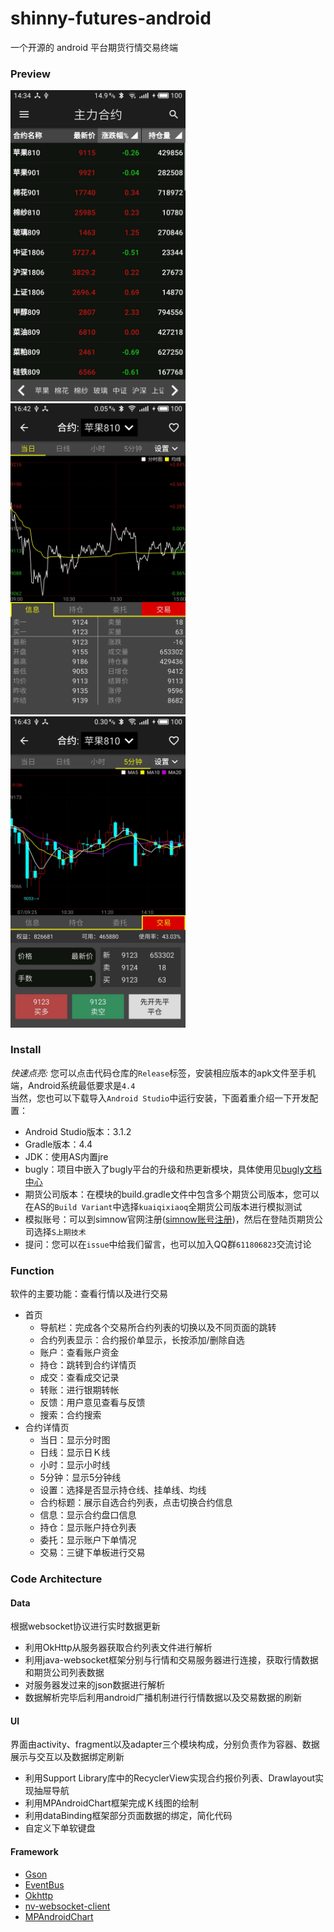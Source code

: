 # shinny-futures-android
一个开源的 android 平台期货行情交易终端</br>
### Preview
<img src="screenshot/主力合约.jpg" width="280"/> <img src="screenshot/信息.jpg" width="280"/> <img src="screenshot/交易.jpg" width="280"/><br>
### Install
*快速点亮:* 您可以点击代码仓库的`Release`标签，安装相应版本的apk文件至手机端，Android系统最低要求是`4.4`<br>
当然，您也可以下载导入`Android Studio`中运行安装，下面着重介绍一下开发配置：
- Android Studio版本：3.1.2
- Gradle版本：4.4
- JDK：使用AS内置jre
- bugly：项目中嵌入了bugly平台的升级和热更新模块，具体使用见[bugly文档中心](https://bugly.qq.com/docs/)
- 期货公司版本：在模块的build.gradle文件中包含多个期货公司版本，您可以在AS的`Build Variant`中选择`kuaiqixiaoq`全期货公司版本进行模拟测试
- 模拟账号：可以到simnow官网注册([simnow账号注册](http://www.simnow.com.cn/))，然后在登陆页期货公司选择`S上期技术`
- 提问：您可以在`issue`中给我们留言，也可以加入QQ群`611806823`交流讨论
### Function
软件的主要功能：查看行情以及进行交易<br>
- 首页
  - 导航栏：完成各个交易所合约列表的切换以及不同页面的跳转
  - 合约列表显示：合约报价单显示，长按添加/删除自选
  - 账户：查看账户资金
  - 持仓：跳转到合约详情页
  - 成交：查看成交记录
  - 转账：进行银期转帐
  - 反馈：用户意见查看与反馈
  - 搜索：合约搜索
- 合约详情页
  - 当日：显示分时图
  - 日线：显示日Ｋ线
  - 小时：显示小时线
  - 5分钟：显示5分钟线
  - 设置：选择是否显示持仓线、挂单线、均线
  - 合约标题：展示自选合约列表，点击切换合约信息
  - 信息：显示合约盘口信息
  - 持仓：显示账户持仓列表
  - 委托：显示账户下单情况
  - 交易：三键下单板进行交易
### Code Architecture
#### Data
根据websocket协议进行实时数据更新
- 利用OkHttp从服务器获取合约列表文件进行解析
- 利用java-websocket框架分别与行情和交易服务器进行连接，获取行情数据和期货公司列表数据
- 对服务器发过来的json数据进行解析
- 数据解析完毕后利用android广播机制进行行情数据以及交易数据的刷新
#### UI
界面由activity、fragment以及adapter三个模块构成，分别负责作为容器、数据展示与交互以及数据绑定刷新
- 利用Support Library库中的RecyclerView实现合约报价列表、Drawlayout实现抽屉导航
- 利用MPAndroidChart框架完成Ｋ线图的绘制
- 利用dataBinding框架部分页面数据的绑定，简化代码
- 自定义下单软键盘
#### Framework
- [Gson](https://github.com/google/gson)
- [EventBus](https://github.com/greenrobot/EventBus)
- [Okhttp](https://github.com/square/okhttp)
- [nv-websocket-client](https://github.com/TakahikoKawasaki/nv-websocket-client)
- [MPAndroidChart](https://github.com/PhilJay/MPAndroidChart)
